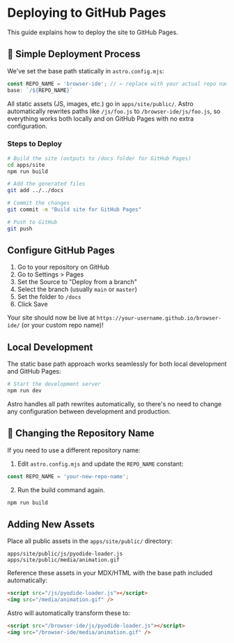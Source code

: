 # Deploying to GitHub Pages

This guide explains how to deploy the site to GitHub Pages.

## 🚀 Simple Deployment Process

We've set the base path statically in `astro.config.mjs`:

```js
const REPO_NAME = 'browser-ide'; // ← replace with your actual repo name
base: `/${REPO_NAME}`
```

All static assets (JS, images, etc.) go in `apps/site/public/`. Astro automatically rewrites paths like `/js/foo.js` to `/browser-ide/js/foo.js`, so everything works both locally and on GitHub Pages with no extra configuration.

### Steps to Deploy

```bash
# Build the site (outputs to /docs folder for GitHub Pages)
cd apps/site
npm run build

# Add the generated files
git add ../../docs

# Commit the changes
git commit -m "Build site for GitHub Pages"

# Push to GitHub
git push
```

## Configure GitHub Pages

1. Go to your repository on GitHub
2. Go to Settings > Pages
3. Set the Source to "Deploy from a branch"
4. Select the branch (usually `main` or `master`)
5. Set the folder to `/docs`
6. Click Save

Your site should now be live at `https://your-username.github.io/browser-ide/` (or your custom repo name)!

## Local Development

The static base path approach works seamlessly for both local development and GitHub Pages:

```bash
# Start the development server
npm run dev
```

Astro handles all path rewrites automatically, so there's no need to change any configuration between development and production.

## 🔄 Changing the Repository Name

If you need to use a different repository name:

1. Edit `astro.config.mjs` and update the `REPO_NAME` constant:

```js
const REPO_NAME = 'your-new-repo-name';
```

2. Run the build command again.

```bash
npm run build
```

## Adding New Assets

Place all public assets in the `apps/site/public/` directory:

```
apps/site/public/js/pyodide-loader.js
apps/site/public/media/animation.gif
```

Reference these assets in your MDX/HTML with the base path included automatically:

```html
<script src="/js/pyodide-loader.js"></script>
<img src="/media/animation.gif" />
```

Astro will automatically transform these to:

```html
<script src="/browser-ide/js/pyodide-loader.js"></script>
<img src="/browser-ide/media/animation.gif" />
``` 